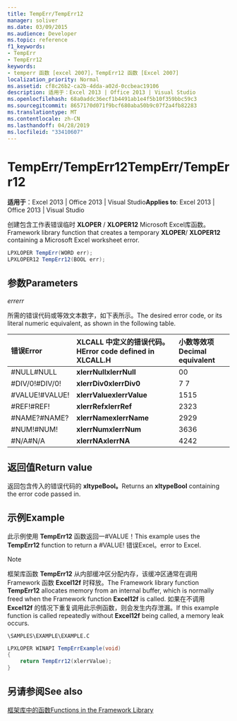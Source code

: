```yaml
---
title: TempErr/TempErr12
manager: soliver
ms.date: 03/09/2015
ms.audience: Developer
ms.topic: reference
f1_keywords:
- TempErr
- TempErr12
keywords:
- temperr 函数 [excel 2007]，TempErr12 函数 [Excel 2007]
localization_priority: Normal
ms.assetid: cf8c26b2-ca2b-4dda-a02d-0ccbeac19106
description: 适用于：Excel 2013 | Office 2013 | Visual Studio
ms.openlocfilehash: 68a0addc36ecf1b4491ab1e4f5b10f359bbc59c3
ms.sourcegitcommit: 8657170d071f9bcf680aba50b9c07f2a4fb82283
ms.translationtype: MT
ms.contentlocale: zh-CN
ms.lasthandoff: 04/28/2019
ms.locfileid: "33410607"
---
```

# <a name="temperrtemperr12"></a><span data-ttu-id="49cb7-104">TempErr/TempErr12</span><span class="sxs-lookup"><span data-stu-id="49cb7-104">TempErr/TempErr12</span></span>

 <span data-ttu-id="49cb7-105">**适用于**：Excel 2013 | Office 2013 | Visual Studio</span><span class="sxs-lookup"><span data-stu-id="49cb7-105">**Applies to**: Excel 2013 | Office 2013 | Visual Studio</span></span> 
  
<span data-ttu-id="49cb7-106">创建包含工作表错误临时 **XLOPER** /  **XLOPER12** Microsoft Excel库函数。</span><span class="sxs-lookup"><span data-stu-id="49cb7-106">Framework library function that creates a temporary **XLOPER**/ **XLOPER12** containing a Microsoft Excel worksheet error.</span></span> 
  
```cs
LPXLOPER TempErr(WORD err);
LPXLOPER12 TempErr12(BOOL err);
```

## <a name="parameters"></a><span data-ttu-id="49cb7-107">参数</span><span class="sxs-lookup"><span data-stu-id="49cb7-107">Parameters</span></span>

 <span data-ttu-id="49cb7-108">_err_</span><span class="sxs-lookup"><span data-stu-id="49cb7-108">_err_</span></span>
  
<span data-ttu-id="49cb7-109">所需的错误代码或等效文本数字，如下表所示。</span><span class="sxs-lookup"><span data-stu-id="49cb7-109">The desired error code, or its literal numeric equivalent, as shown in the following table.</span></span>
  
|<span data-ttu-id="49cb7-110">**错误**</span><span class="sxs-lookup"><span data-stu-id="49cb7-110">**Error**</span></span>|<span data-ttu-id="49cb7-111">**XLCALL 中定义的错误代码。H**</span><span class="sxs-lookup"><span data-stu-id="49cb7-111">**Error code defined in XLCALL.H**</span></span>|<span data-ttu-id="49cb7-112">**小数等效项**</span><span class="sxs-lookup"><span data-stu-id="49cb7-112">**Decimal equivalent**</span></span>|
|:-----|:-----|:-----|
|<span data-ttu-id="49cb7-113">#NULL</span><span class="sxs-lookup"><span data-stu-id="49cb7-113">#NULL</span></span>  <br/> |<span data-ttu-id="49cb7-114">**xlerrNull**</span><span class="sxs-lookup"><span data-stu-id="49cb7-114">**xlerrNull**</span></span> <br/> |<span data-ttu-id="49cb7-115">0</span><span class="sxs-lookup"><span data-stu-id="49cb7-115">0</span></span>  <br/> |
|<span data-ttu-id="49cb7-116">#DIV/0!</span><span class="sxs-lookup"><span data-stu-id="49cb7-116">#DIV/0!</span></span>  <br/> |<span data-ttu-id="49cb7-117">**xlerrDiv0**</span><span class="sxs-lookup"><span data-stu-id="49cb7-117">**xlerrDiv0**</span></span> <br/> |<span data-ttu-id="49cb7-118">7 </span><span class="sxs-lookup"><span data-stu-id="49cb7-118">7</span></span>  <br/> |
|<span data-ttu-id="49cb7-119">#VALUE!</span><span class="sxs-lookup"><span data-stu-id="49cb7-119">#VALUE!</span></span>  <br/> |<span data-ttu-id="49cb7-120">**xlerrValue**</span><span class="sxs-lookup"><span data-stu-id="49cb7-120">**xlerrValue**</span></span> <br/> |<span data-ttu-id="49cb7-121">15</span><span class="sxs-lookup"><span data-stu-id="49cb7-121">15</span></span>  <br/> |
|<span data-ttu-id="49cb7-122">#REF!</span><span class="sxs-lookup"><span data-stu-id="49cb7-122">#REF!</span></span>  <br/> |<span data-ttu-id="49cb7-123">**xlerrRef**</span><span class="sxs-lookup"><span data-stu-id="49cb7-123">**xlerrRef**</span></span> <br/> |<span data-ttu-id="49cb7-124">23</span><span class="sxs-lookup"><span data-stu-id="49cb7-124">23</span></span>  <br/> |
|<span data-ttu-id="49cb7-125">#NAME?</span><span class="sxs-lookup"><span data-stu-id="49cb7-125">#NAME?</span></span>  <br/> |<span data-ttu-id="49cb7-126">**xlerrName**</span><span class="sxs-lookup"><span data-stu-id="49cb7-126">**xlerrName**</span></span> <br/> |<span data-ttu-id="49cb7-127">29</span><span class="sxs-lookup"><span data-stu-id="49cb7-127">29</span></span>  <br/> |
|<span data-ttu-id="49cb7-128">#NUM!</span><span class="sxs-lookup"><span data-stu-id="49cb7-128">#NUM!</span></span>  <br/> |<span data-ttu-id="49cb7-129">**xlerrNum**</span><span class="sxs-lookup"><span data-stu-id="49cb7-129">**xlerrNum**</span></span> <br/> |<span data-ttu-id="49cb7-130">36</span><span class="sxs-lookup"><span data-stu-id="49cb7-130">36</span></span>  <br/> |
|<span data-ttu-id="49cb7-131">#N/A</span><span class="sxs-lookup"><span data-stu-id="49cb7-131">#N/A</span></span>  <br/> |<span data-ttu-id="49cb7-132">**xlerrNA**</span><span class="sxs-lookup"><span data-stu-id="49cb7-132">**xlerrNA**</span></span> <br/> |<span data-ttu-id="49cb7-133">42</span><span class="sxs-lookup"><span data-stu-id="49cb7-133">42</span></span>  <br/> |
   
## <a name="return-value"></a><span data-ttu-id="49cb7-134">返回值</span><span class="sxs-lookup"><span data-stu-id="49cb7-134">Return value</span></span>

<span data-ttu-id="49cb7-135">返回包含传入的错误代码的 **xltypeBool。**</span><span class="sxs-lookup"><span data-stu-id="49cb7-135">Returns an **xltypeBool** containing the error code passed in.</span></span> 
  
## <a name="example"></a><span data-ttu-id="49cb7-136">示例</span><span class="sxs-lookup"><span data-stu-id="49cb7-136">Example</span></span>

<span data-ttu-id="49cb7-137">此示例使用 **TempErr12** 函数返回一#VALUE！</span><span class="sxs-lookup"><span data-stu-id="49cb7-137">This example uses the **TempErr12** function to return a #VALUE!</span></span> <span data-ttu-id="49cb7-138">错误Excel。</span><span class="sxs-lookup"><span data-stu-id="49cb7-138">error to Excel.</span></span> 
  
> [!NOTE]
> <span data-ttu-id="49cb7-139">框架库函数 **TempErr12** 从内部缓冲区分配内存，该缓冲区通常在调用 Framework 函数 **Excel12f** 时释放。</span><span class="sxs-lookup"><span data-stu-id="49cb7-139">The Framework library function **TempErr12** allocates memory from an internal buffer, which is normally freed when the Framework function **Excel12f** is called.</span></span> <span data-ttu-id="49cb7-140">如果在不调用 **Excel12f** 的情况下重复调用此示例函数，则会发生内存泄漏。</span><span class="sxs-lookup"><span data-stu-id="49cb7-140">If this example function is called repeatedly without **Excel12f** being called, a memory leak occurs.</span></span> 
  
 `\SAMPLES\EXAMPLE\EXAMPLE.C`
  
```cs
LPXLOPER WINAPI TempErrExample(void)
{
    return TempErr12(xlerrValue);
}
```

## <a name="see-also"></a><span data-ttu-id="49cb7-141">另请参阅</span><span class="sxs-lookup"><span data-stu-id="49cb7-141">See also</span></span>



[<span data-ttu-id="49cb7-142">框架库中的函数</span><span class="sxs-lookup"><span data-stu-id="49cb7-142">Functions in the Framework Library</span></span>](functions-in-the-framework-library.md)

